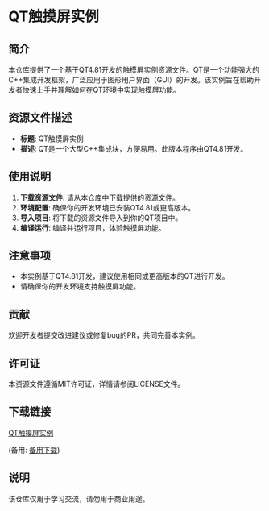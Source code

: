 # QT触摸屏实例

## 简介

本仓库提供了一个基于QT4.81开发的触摸屏实例资源文件。QT是一个功能强大的C++集成开发框架，广泛应用于图形用户界面（GUI）的开发。该实例旨在帮助开发者快速上手并理解如何在QT环境中实现触摸屏功能。

## 资源文件描述

- **标题**: QT触摸屏实例
- **描述**: QT是一个大型C++集成块，方便易用。此版本程序由QT4.81开发。

## 使用说明

1. **下载资源文件**: 请从本仓库中下载提供的资源文件。
2. **环境配置**: 确保你的开发环境已安装QT4.81或更高版本。
3. **导入项目**: 将下载的资源文件导入到你的QT项目中。
4. **编译运行**: 编译并运行项目，体验触摸屏功能。

## 注意事项

- 本实例基于QT4.81开发，建议使用相同或更高版本的QT进行开发。
- 请确保你的开发环境支持触摸屏功能。

## 贡献

欢迎开发者提交改进建议或修复bug的PR，共同完善本实例。

## 许可证

本资源文件遵循MIT许可证，详情请参阅LICENSE文件。

## 下载链接
[QT触摸屏实例](https://pan.quark.cn/s/41c4ddfa183b) 

(备用: [备用下载](https://pan.baidu.com/s/1v-nrkRJmqFff4H6uqNvL1g?pwd=1234))

## 说明

该仓库仅用于学习交流，请勿用于商业用途。
